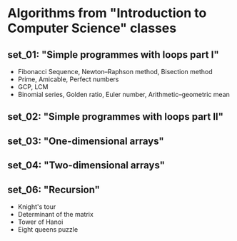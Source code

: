 # Algorithms from "Introduction to Computer Science" classes

## set_01: "Simple programmes with loops part I"
- Fibonacci Sequence, Newton–Raphson method, Bisection method 
- Prime, Amicable, Perfect numbers
- GCP, LCM
- Binomial series, Golden ratio, Euler number, Arithmetic–geometric mean

## set_02: "Simple programmes with loops part II"

## set_03: "One-dimensional arrays"

## set_04: "Two-dimensional arrays"

## set_06: "Recursion"
- Knight's tour
- Determinant of the matrix
- Tower of Hanoi 
- Eight queens puzzle